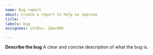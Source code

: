 ```yaml
---
name: Bug report
about: Create a report to help us improve
title: ''
labels: bug
assignees: iSrDxv, iDev90G

---
```


**Describe the bug**
A clear and concise description of what the bug is.
